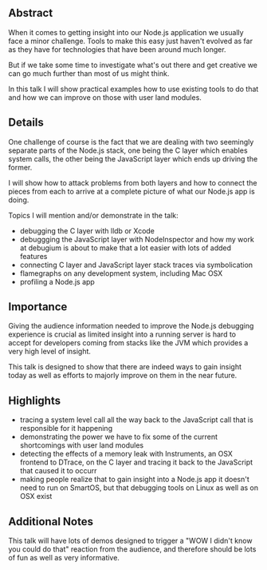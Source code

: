 ## Abstract

When it comes to getting insight into our Node.js application we usually face a minor challenge. Tools to make this easy
just haven't evolved as far as they have for technologies that have been around much longer.

But if we take some time to investigate what's out there and get creative we can go much further than most of us might
think.

In this talk I will show practical examples how to use existing tools to do that and how we can improve on those with
user land modules.

## Details

One challenge of course is the fact that we are dealing with two seemingly separate parts of the Node.js stack, one
being the C layer which enables system calls, the other being the JavaScript layer which ends up driving the former.

I will show how to attack problems from both layers and how to connect the pieces from each to arrive at a complete
picture of what our Node.js app is doing.

Topics I will mention and/or demonstrate in the talk:

- debugging the C layer with lldb or Xcode
- debuggging the JavaScript layer with NodeInspector and how my work at debugium is about to make that a lot easier with
  lots of added features
- connecting C layer and JavaScript layer stack traces via symbolication
- flamegraphs on any development system, including Mac OSX
- profiling a Node.js app

## Importance

Giving the audience information needed to improve the Node.js debugging experience is crucial as limited insight into a
running server is hard to accept for developers coming from stacks like the JVM which provides a very high level of
insight.

This talk is designed to show that there are indeed ways to gain insight today as well as efforts to majorly improve on
them in the near future.

## Highlights

- tracing a system level call all the way back to the JavaScript call that is responsible for it happening
- demonstrating the power we have to fix some of the current shortcomings with user land modules
- detecting the effects of a memory leak with Instruments, an OSX frontend to DTrace, on the C layer and tracing it back
  to the JavaScript that caused it to occurr
- making people realize that to gain insight into a Node.js app it doesn't need to run on SmartOS, but that debugging tools on Linux
  as well as on OSX exist

## Additional Notes

This talk will have lots of demos designed to trigger a "WOW I didn't know you could do that" reaction from the
audience, and therefore should be lots of fun as well as very informative.
